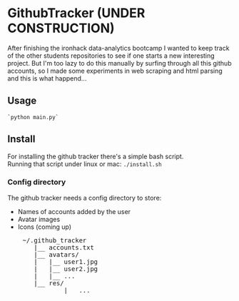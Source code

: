 # GithubTracker (UNDER CONSTRUCTION)

After finishing the ironhack data-analytics bootcamp I wanted to keep track of
the other students repositories to see if one starts a new interesting project.
But I'm too lazy to do this manually by surfing through all this github accounts,
so I made some experiments in web scraping and html parsing and this is what happend...


## Usage

	`python main.py`

## Install

For installing the github tracker there's a simple bash script.<br>
Running that script under linux or mac:
	`./install.sh`


### Config directory

The github tracker needs a config directory to store:
- Names of accounts added by the user
- Avatar images
- Icons (coming up)

<pre>
	~/.github_tracker
	   |__ accounts.txt
	   |__ avatars/
	   |   |__ user1.jpg
	   |   |__ user2.jpg
	   |   |__ ...
	   |__ res/
               |__ ...
</pre>

